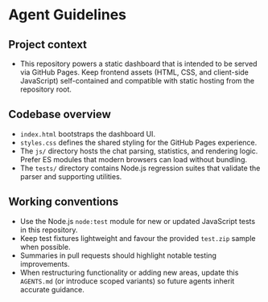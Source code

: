 # Agent Guidelines

## Project context
- This repository powers a static dashboard that is intended to be served via GitHub Pages. Keep frontend assets (HTML, CSS, and client-side JavaScript) self-contained and compatible with static hosting from the repository root.

## Codebase overview
- `index.html` bootstraps the dashboard UI.
- `styles.css` defines the shared styling for the GitHub Pages experience.
- The `js/` directory hosts the chat parsing, statistics, and rendering logic. Prefer ES modules that modern browsers can load without bundling.
- The `tests/` directory contains Node.js regression suites that validate the parser and supporting utilities.

## Working conventions
- Use the Node.js `node:test` module for new or updated JavaScript tests in this repository.
- Keep test fixtures lightweight and favour the provided `test.zip` sample when possible.
- Summaries in pull requests should highlight notable testing improvements.
- When restructuring functionality or adding new areas, update this `AGENTS.md` (or introduce scoped variants) so future agents inherit accurate guidance.
